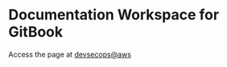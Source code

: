 # Documentation Workspace for GitBook

Access the page at [devsecops@aws](https://gitbook.devops4life.com/devsecops-aws/)